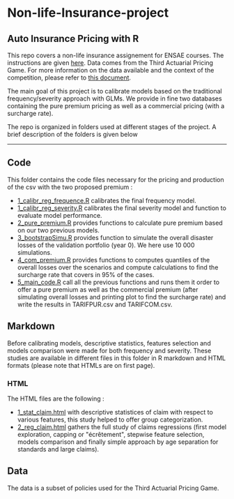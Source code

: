 # Non-life-Insurance-project
## Auto Insurance Pricing with R

This repo covers a non-life insurance assignement for ENSAE courses. The instructions are given [here](https://github.com/Noureddineidir/Non-life-Insurance-project/blob/8018d867cb5fb83720031870876c719ee6952578/consignes/Instruction-Projet.pdf). Data comes from the Third Actuarial Pricing Game. For more information on the data available and the context of the competition, please refer to [this document](https://github.com/Noureddineidir/Non-life-Insurance-project/blob/8018d867cb5fb83720031870876c719ee6952578/consignes/3rdPricingGame.pdf).

The main goal of this project is to calibrate models based on the traditional frequency/severity approach with GLMs. We provide in fine two databases containing the pure premium pricing as well as a commercial pricing (with a surcharge rate).

The repo is organized in folders used at different stages of the project. A brief description of the folders is given below

-----------------------------------------------------------------------------------------
## Code 

This folder contains the code files necessary for the pricing and production of the csv with the two proposed premium : 

* [1_calibr_reg_frequence.R](https://github.com/Noureddineidir/Non-life-Insurance-project/blob/8018d867cb5fb83720031870876c719ee6952578/code/1_calibr_reg_frequence.R) calibrates the final frequency model. 
* [1_calibr_reg_severity.R](https://github.com/Noureddineidir/Non-life-Insurance-project/blob/c66a0b23fbf60704eb9ba898c7fc4c40e8a87b7d/code/1_calibr_reg_severity.R) calibrates the final severity model and function to evaluate model performance.
* [2_pure_premium.R](https://github.com/Noureddineidir/Non-life-Insurance-project/blob/c66a0b23fbf60704eb9ba898c7fc4c40e8a87b7d/code/2_pure_premium.R) provides functions to calculate pure premium based on our two  previous models. 
* [3_bootstrapSimu.R](https://github.com/Noureddineidir/Non-life-Insurance-project/blob/c66a0b23fbf60704eb9ba898c7fc4c40e8a87b7d/code/3_bootstrapSimu.R) provides function to simulate the overall disaster losses of the validation portfolio (year 0). We here use 10 000 simulations. 
* [4_com_premium.R](https://github.com/Noureddineidir/Non-life-Insurance-project/blob/c66a0b23fbf60704eb9ba898c7fc4c40e8a87b7d/code/4_com_premium.R) provides functions to computes quantiles of the overall losses over the scenarios and compute calculations to find the surcharge rate that covers in 95% of the cases.  
* [5_main_code.R](https://github.com/Noureddineidir/Non-life-Insurance-project/blob/c66a0b23fbf60704eb9ba898c7fc4c40e8a87b7d/code/5_main_code.R) call all the previous functions and runs them it order to offer a pure premium as well as the commercial premium (after simulating overall losses and printing plot to find the surcharge rate) and write the results in TARIFPUR.csv and TARIFCOM.csv. 

## Markdown

Before calibrating models, descriptive statistics, features selection and models comparison were made for both frequency and severity. These studies are available in different files in this folder in R markdown and HTML formats (please note that HTMLs are on first page). 

### HTML

The HTML files are the following :
* [1_stat_claim.html](https://github.com/Noureddineidir/Non-life-Insurance-project/blob/2aa8ffc269c297a88108a66683da14e4fd722003/1_stat_claim.html) with descriptive statistices of claim with respect to various features, this study helped to offer group categorization. 
* [2_reg_claim.html](https://github.com/Noureddineidir/Non-life-Insurance-project/blob/2aa8ffc269c297a88108a66683da14e4fd722003/2_reg_claim.html) gathers the full study of claims regressions (first model exploration, capping or "écrêtement", stepwise feature selection, models comparison and finally simple approach by age separation for standards and large claims).

## Data 
 
The data is a subset of policies used for the Third Actuarial Pricing Game. 

